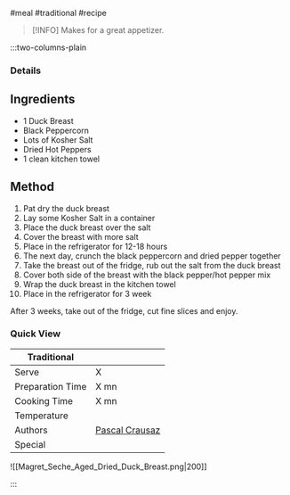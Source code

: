 #meal #traditional #recipe

> [!INFO]
> Makes for a great appetizer.

:::two-columns-plain

### Details
## Ingredients

- 1 Duck Breast
- Black Peppercorn
- Lots of Kosher Salt
- Dried Hot Peppers
- 1 clean kitchen towel


## Method

1. Pat dry the duck breast
2. Lay some Kosher Salt in a container
3. Place the duck breast over the salt
4. Cover the breast with more salt
5. Place in the refrigerator for 12-18 hours
6. The next day, crunch the black peppercorn and dried pepper together
7. Take the breast out of the fridge, rub out the salt from the duck breast
8. Cover both side of the breast with the black pepper/hot pepper mix
9. Wrap the duck breast in the kitchen towel
10. Place in the refrigerator for 3 week

  

After 3 weeks, take out of the fridge, cut fine slices and enjoy.




### Quick View
| Traditional      |                                                |
| ---------------- | ---------------------------------------------- |
| Serve            | X                                              |
| Preparation Time | X mn                                           |
| Cooking Time     | X mn                                           |
| Temperature      |                                                |
| Authors          | [Pascal Crausaz](mailto:pascal@askpascal.com)  |
| Special          |                                                |

![[Magret_Seche_Aged_Dried_Duck_Breast.png|200]]

:::

